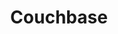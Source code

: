 ---
title: Couchbase
isOfficial: false
categories:
  - nosql-database
docs:
  - id: java
    url: https://java.testcontainers.org/modules/databases/couchbase/
    example: |
      ```java
      var couchbase = new CouchbaseContainer(DockerImageName.parse(
        "couchbase/server:community-7.0.2"
      ));
      couchbase.start();
      ```
  - id: go
    url: https://golang.testcontainers.org/modules/couchbase/
    example: |
      ```go
      couchbaseContainer, err := couchbase.RunContainer(ctx,
        testcontainers.WithImage("couchbase/server:community-7.0.2"),
        couchbase.WithBucket(couchbase.NewBucket("bucketName")),
      )
      ```
  - id: dotnet
    url: https://www.nuget.org/packages/Testcontainers.Couchbase
    example: |
      ```csharp
      var couchbaseContainer = new CouchbaseBuilder()
        .WithImage("couchbase:community-7.0.2")
        .Build();
      await couchbaseContainer.StartAsync();
      ```
description: |
  Couchbase is an open-source, distributed, multi-model, document oriented, NoSQL database.
---